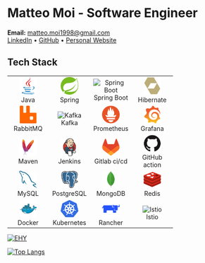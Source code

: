 # Matteo Moi - Software Engineer
**Email:** <a href="mailto:matteo.moi1998@gmail.com">matteo.moi1998@gmail.com</a>  
<a href="https://www.linkedin.com/in/matteo-moi/">LinkedIn</a> • <a href="https://github.com/Jok98">GitHub</a> • <a href="https://jok98.github.io">Personal Website</a>

## Tech Stack

<table>
  <tbody>
    <tr>
      <td align="center" width="80">
        <img src="https://raw.githubusercontent.com/devicons/devicon/master/icons/java/java-original.svg" alt="Java" width="40" height="40" />
        <br>Java
      </td>
      <td align="center" width="80">
        <img src="https://raw.githubusercontent.com/devicons/devicon/master/icons/spring/spring-original.svg" alt="Spring" width="40" height="40" />
        <br>Spring
      </td>
      <td align="center" width="80">
        <img src="https://cdn.simpleicons.org/springboot/6DB33F" alt="Spring Boot" width="40" height="40" />
        <br>Spring Boot
      </td>
      <td align="center" width="80">
        <img src="https://raw.githubusercontent.com/devicons/devicon/master/icons/hibernate/hibernate-plain.svg" alt="Hibernate" width="40" height="40" />
        <br>Hibernate
      </td>
    </tr>
    <tr>
      <td align="center" width="80">
        <img src="https://raw.githubusercontent.com/devicons/devicon/master/icons/rabbitmq/rabbitmq-original.svg" alt="RabbitMQ" width="40" height="40" />
        <br>RabbitMQ
      </td>
      <td align="center" width="80">
        <img src="https://cdn.simpleicons.org/apachekafka/F54927" alt="Kafka" width="40" height="40" />
        <br>Kafka
      </td>
      <td align="center" width="80">
        <img src="https://raw.githubusercontent.com/devicons/devicon/master/icons/prometheus/prometheus-original.svg" alt="Grafana" width="40" height="40" />
        <br>Prometheus
      </td>
      <td align="center" width="80">
        <img src="https://raw.githubusercontent.com/devicons/devicon/master/icons/grafana/grafana-original.svg" alt="Grafana" width="40" height="40" />
        <br>Grafana
      </td>
    </tr>
    <tr>
      <td align="center" width="80">
        <img src="https://raw.githubusercontent.com/devicons/devicon/master/icons/maven/maven-original.svg" alt="Maven" width="40" height="40" />
        <br>Maven
      </td>
      <td align="center" width="80">
        <img src="https://raw.githubusercontent.com/devicons/devicon/master/icons/jenkins/jenkins-original.svg" alt="Jenkins" width="40" height="40" />
        <br>Jenkins
      </td>
      <td align="center" width="80">
        <img src="https://raw.githubusercontent.com/devicons/devicon/master/icons/gitlab/gitlab-original.svg" alt="Gitlab" width="40" height="40" />
        <br>Gitlab ci/cd
      </td>
        <td align="center" width="80">
            <img src="https://raw.githubusercontent.com/devicons/devicon/master/icons/github/github-original.svg" alt="Git" width="40" height="40" />
            <br>GitHub action
        </td>
    </tr>
    <tr>
      <td align="center" width="80">
        <img src="https://raw.githubusercontent.com/devicons/devicon/master/icons/mysql/mysql-original.svg" alt="MySQL" width="40" height="40" />
        <br>MySQL
      </td>
      <td align="center" width="80">
        <img src="https://raw.githubusercontent.com/devicons/devicon/master/icons/postgresql/postgresql-original.svg" alt="PostgreSQL" width="40" height="40" />
        <br>PostgreSQL
      </td>
      <td align="center" width="80">
        <img src="https://raw.githubusercontent.com/devicons/devicon/master/icons/mongodb/mongodb-original.svg" alt="MongoDB" width="40" height="40" />
        <br>MongoDB
      </td>
      <td align="center" width="80">
        <img src="https://raw.githubusercontent.com/devicons/devicon/master/icons/redis/redis-original.svg" alt="Redis" width="40" height="40" />
        <br>Redis
      </td>
    </tr>
    <tr>
      <td align="center" width="80">
        <img src="https://raw.githubusercontent.com/devicons/devicon/master/icons/docker/docker-original.svg" alt="Docker" width="40" height="40" />
        <br>Docker
      </td>
      <td align="center" width="80">
        <img src="https://raw.githubusercontent.com/devicons/devicon/master/icons/kubernetes/kubernetes-plain.svg" alt="Kubernetes" width="40" height="40" />
        <br>Kubernetes
      </td>
      <td align="center" width="80">
        <img src="https://raw.githubusercontent.com/devicons/devicon/master/icons/rancher/rancher-original.svg" alt="Rancher" width="40" height="40" />
        <br>Rancher
      </td>
        <td align="center" width="80">
        <img src="https://istio.io/latest/img/istio-logo.svg" alt="Istio" width="40" height="40" />
        <br>Istio
    </tr>
  </tbody>
</table>

[![EHY](https://github-readme-stats.vercel.app/api?username=Jok98&include_all_commits=true&count_private=true&hide_border=true&show_icons=true&bg_color=30,2eb67d,36c5f0)](https://github.com/Jok98/github-readme-stats)

[![Top Langs](https://github-readme-stats.vercel.app/api/top-langs/?username=Jok98&hide_border=true&layout=compact&bg_color=315,8e44ad,9b59b6,be93d4&text_color=ffffff&title_color=d8b7ff)](https://github.com/Jok98/github-readme-stats)